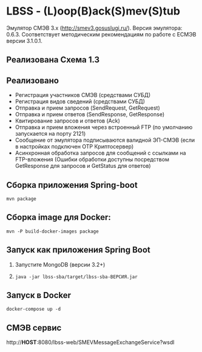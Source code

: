 # LBSS - (L)oop(B)ack(S)mev(S)tub
Эмулятор СМЭВ 3.х (http://smev3.gosuslugi.ru/). Версия эмулятора: 0.6.3. 
Соответствует методическим рекомендациям по работе с ЕСМЭВ версии 3.1.0.1.

## Реализована Схема 1.3

## Реализовано
* Регистрация участников СМЭВ (средствами СУБД)
* Регистрация видов сведений (средствами СУБД)
* Отправка и прием запросов (SendRequest, GetRequest)
* Отправка и прием ответов (SendResponse, GetResponse)
* Квитирование запросов и ответов (Ack)
* Отправка и прием вложения через встроенный FTP (по умолчанию запускается на порту 2121)
* Сообщение от эмулятора подписываются валидной ЭП-СМЭВ (если в настройках подключен ОТР Криптосервер)
* Асинхронная обработка запросов для сообщений с ссылками на FTP-вложения (Ошибки обработки доступны посредством GetResponse для запросов и GetStatus для ответов)

## Сборка приложения Spring-boot
``mvn package``
## Сборка image для Docker:
``mvn -P build-docker-images package``

## Запуск как приложения Spring Boot
1) Запустите MongoDB (версии 3.2+)

2) ``java -jar lbss-sba/target/lbss-sba-ВЕРСИЯ.jar``

## Запуск в Docker
``docker-compose up -d``

## СМЭВ сервис
http://__HOST__:8080/lbss-web/SMEVMessageExchangeService?wsdl

